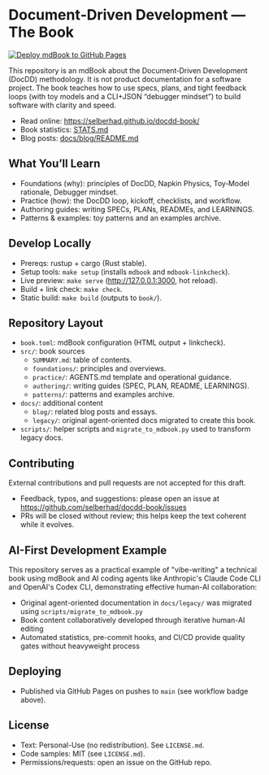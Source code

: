 # Document‑Driven Development — The Book

[![Deploy mdBook to GitHub Pages](https://github.com/selberhad/docdd-book/actions/workflows/gh-pages.yml/badge.svg)](https://github.com/selberhad/docdd-book/actions/workflows/gh-pages.yml)

This repository is an mdBook about the Document‑Driven Development (DocDD) methodology. It is not product documentation for a software project. The book teaches how to use specs, plans, and tight feedback loops (with toy models and a CLI+JSON “debugger mindset”) to build software with clarity and speed.

- Read online: https://selberhad.github.io/docdd-book/
- Book statistics: [STATS.md](STATS.md)
- Blog posts: [docs/blog/README.md](docs/blog/README.md)

## What You’ll Learn
- Foundations (why): principles of DocDD, Napkin Physics, Toy‑Model rationale, Debugger mindset.
- Practice (how): the DocDD loop, kickoff, checklists, and workflow.
- Authoring guides: writing SPECs, PLANs, READMEs, and LEARNINGS.
- Patterns & examples: toy patterns and an examples archive.

## Develop Locally
- Prereqs: rustup + cargo (Rust stable).
- Setup tools: `make setup` (installs `mdbook` and `mdbook-linkcheck`).
- Live preview: `make serve` (http://127.0.0.1:3000, hot reload).
- Build + link check: `make check`.
- Static build: `make build` (outputs to `book/`).

## Repository Layout
- `book.toml`: mdBook configuration (HTML output + linkcheck).
- `src/`: book sources
  - `SUMMARY.md`: table of contents.
  - `foundations/`: principles and overviews.
  - `practice/`: AGENTS.md template and operational guidance.
  - `authoring/`: writing guides (SPEC, PLAN, README, LEARNINGS).
  - `patterns/`: patterns and examples archive.
- `docs/`: additional content
  - `blog/`: related blog posts and essays.
  - `legacy/`: original agent-oriented docs migrated to create this book.
- `scripts/`: helper scripts and `migrate_to_mdbook.py` used to transform legacy docs.

## Contributing
External contributions and pull requests are not accepted for this draft.

- Feedback, typos, and suggestions: please open an issue at
  https://github.com/selberhad/docdd-book/issues
- PRs will be closed without review; this helps keep the text coherent while
  it evolves.

## AI-First Development Example

This repository serves as a practical example of "vibe-writing" a technical book using mdBook and AI coding agents like Anthropic's Claude Code CLI and OpenAI's Codex CLI, demonstrating effective human-AI collaboration:

- Original agent-oriented documentation in `docs/legacy/` was migrated using `scripts/migrate_to_mdbook.py`
- Book content collaboratively developed through iterative human-AI editing
- Automated statistics, pre-commit hooks, and CI/CD provide quality gates without heavyweight process

## Deploying
- Published via GitHub Pages on pushes to `main` (see workflow badge above).

## License
- Text: Personal-Use (no redistribution). See `LICENSE.md`.
- Code samples: MIT (see `LICENSE.md`).
- Permissions/requests: open an issue on the GitHub repo.
